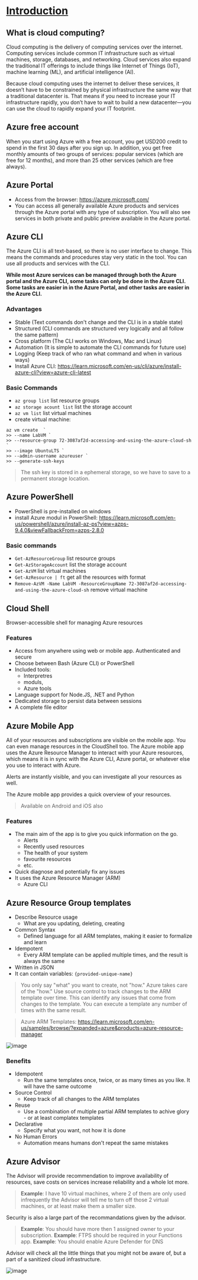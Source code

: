 # [Introduction](https://learn.microsoft.com/en-us/training/paths/microsoft-azure-fundamentals-describe-cloud-concepts/)

## What is cloud computing?
Cloud computing is the delivery of computing services over the internet. Computing services include common IT infrastructure such as virtual machines, storage, databases, and networking. Cloud services also expand the traditional IT offerings to include things like Internet of Things (IoT), machine learning (ML), and artificial intelligence (AI).

Because cloud computing uses the internet to deliver these services, it doesn’t have to be constrained by physical infrastructure the same way that a traditional datacenter is. That means if you need to increase your IT infrastructure rapidly, you don’t have to wait to build a new datacenter—you can use the cloud to rapidly expand your IT footprint.

## Azure free account
When you start using Azure with a free account, you get USD200 credit to spend in the first 30 days after you sign up. In addition, you get free monthly amounts of two groups of services: popular services (which are free for 12 months), and more than 25 other services (which are free always).

## Azure Portal
- Access from the browser: https://azure.microsoft.com/
- You can access all generally available Azure products and services through the Azure portal with any type of subscription. You will also see services in both private and public preview available in the Azure portal.

## Azure CLI

The Azure CLI is all text-based, so there is no user interface to change. This means the commands and procedures stay very static in the tool. You can use all products and services with the CLI.

**While most Azure services can be managed through both the Azure portal and the Azure CLI, some tasks can only be done in the Azure CLI. Some tasks are easier in in the Azure Portal, and other tasks are easier in the Azure CLI.**

### Advantages
- Stable (Text commands don't change and the CLI is in a stable state)
- Structured (CLI commands are structured very logically and all follow the same pattern)
- Cross platform (The CLI works on Windows, Mac and Linux)
- Automation (It is simple to automate the CLI commands for future use)
- Logging (Keep track of who ran what command and when in various ways)
- Install Azure CLI:
  https://learn.microsoft.com/en-us/cli/azure/install-azure-cli?view=azure-cli-latest

### Basic Commands
- ```az group list``` list resource groups
- ```az storage acount list``` list the storage account
- ```az vm list``` list virtual machines
- create virtual machine:
```
az vm create  `
>> --name LabVM `
>> --resource-group 72-3087af2d-accessing-and-using-the-azure-cloud-sh `
>> --image UbuntuLTS `
>> --admin-username azureuser `
>> --generate-ssh-keys
```
> The ssh key is stored in a ephemeral storage, so we have to save to a permanent storage location.

## Azure PowerShell
- PowerShell is pre-installed on windows
- install Azure modul in PowerShell:
  https://learn.microsoft.com/en-us/powershell/azure/install-az-ps?view=azps-9.4.0&viewFallbackFrom=azps-2.8.0

 ### Basic commands
 - ```Get-AzResourceGroup``` list resource groups
 - ```Get-AzStorageAccount``` list the storage account
 - ```Get-AzVM``` list virtual machines
 - ```Get-AzResource | ft``` get all the resources with format
 - ```Remove-AzVM -Name LabVM -ResourceGroupName 72-3087af2d-accessing-and-using-the-azure-cloud-sh``` remove virtual machine

## Cloud Shell
Browser-accessible shell for managing Azure resources

### Features
- Access from anywhere using web or mobile app. Authenticated and secure
- Choose between Bash (Azure CLI) or PowerShell
- Included tools:
  - Interpretres
  - moduls,
  - Azure tools
- Language support for Node.JS, .NET and Python
- Dedicated storage to persist data between sessions
- A complete file editor

## Azure Mobile App
All of your resources and subscriptions are visible on the mobile app. You can even manage resources in the CloudShell too. The Azure mobile app uses the Azure Resource Manager to interact with your Azure resources, which means it is in sync with the Azure CLI, Azure portal, or whatever else you use to interact with Azure.

Alerts are instantly visible, and you can investigate all your resources as well.

The Azure mobile app provides a quick overview of your resources.

> Available on Android and iOS also

### Features
- The main aim of the app is to give you quick information on the go.
  - Alerts
  - Recently used resources
  - The health of your system
  - favourite resources
  - etc.
- Quick diagnose and potentially fix any issues
- It uses the Azure Resource Manager (ARM)
  - Azure CLI

## Azure Resource Group templates
- Describe Resource usage
  - What are you updating, deleting, creating
- Common Syntax
  - Defined language for all ARM templates, making it easier to formalize and learn
- Idempotent
  - Every ARM template can be applied multiple times, and the result is always the same
- Written in JSON
- It can contain variables: ```{provided-unique-name}```

> You only say "what" you want to create, not "how." Azure takes care of the "how."
> Use source control to track changes to the ARM template over time. This can identify any issues that come from changes to the template.
> You can execute a template any number of times with the same result.

> Azure ARM Templates: https://learn.microsoft.com/en-us/samples/browse/?expanded=azure&products=azure-resource-manager

![image](https://user-images.githubusercontent.com/48266482/219310785-bc7e0087-781c-4e57-bab3-9de77b83d9b7.png)

### Benefits
- Idempotent
  - Run the same templates once, twice, or as many times as you like. It will have the same outcome
- Source Control
  - Keep track of all changes to the ARM templates
- Reuse
  - Use a combination of multiple partial ARM templates to achive glory - or at least complatex templates
- Declarative
  - Specify what you want, not how it is done
- No Human Errors
  - Automation means humans don't repeat the same mistakes

## Azure Advisor
The Advisor will provide recommendation to improve availability of resources, save costs on services increase reliability and a whole lot more.

> **Example**:
> I have 10 virtual machines, where 2 of them are only used infrequently the Advisor will tell me to
> turn off those 2 virtual machines, or at least make them a smaller size.

Security is also a large part of the recommandations given by the advisor.

> **Example**: You should have more then 1 assigned owner to your subscription.
> **Example**: FTPS should be required in your Functions app.
> **Example**: You should enable Azure Defender for DNS

Advisor will check all the little things that you might not be aware of, but a part of a sanitized cloud infrastructure.

![image](https://user-images.githubusercontent.com/48266482/219319441-7b0b957d-8099-4cd6-8097-e36b1e5a04a3.png)
